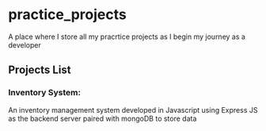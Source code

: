 # practice_projects
A place where I store all my pracrtice projects as I begin my journey as a developer

## Projects List
### Inventory System:
An inventory management system developed in Javascript using Express JS as the backend server paired with mongoDB to store data

